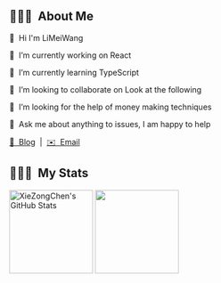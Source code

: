 ## 🙎🏻‍♂️ &nbsp;About Me

<p>👋 &nbsp;Hi I'm LiMeiWang </p>
<p>🔭 &nbsp;I’m currently working on React</p>
<p>🌱 &nbsp;I’m currently learning TypeScript</p>
<p>👯 &nbsp;I’m looking to collaborate on Look at the following</p>
<p>🤔 &nbsp;I’m looking for the help of money making techniques</p>
<p>💬 &nbsp;Ask me about anything to issues, I am happy to help</p>

[📖 &nbsp;Blog](https://limeiwang.github.io/)
&nbsp;|&nbsp;
[✉️ &nbsp;Email](mailto:17803125899@126.com)

## 👨🏻‍💻 &nbsp;My Stats
<div>
  <img height="150em" src="https://github-readme-stats.vercel.app/api?username=limeiwang&show_icons=true&layout=compact&hide=stars&count_private=true" alt="XieZongChen's GitHub Stats"/>
  <img height="150em" src="https://github-readme-stats.vercel.app/api/top-langs/?username=limeiwang&layout=compact&count_private=true&hide=html" />
</div>
